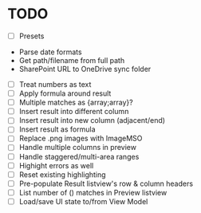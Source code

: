 # TODO

- [ ] Presets
* Parse date formats
* Get path/filename from full path
* SharePoint URL to OneDrive sync folder
- [ ] Treat numbers as text
- [ ] Apply formula around result
- [ ] Multiple matches as {array;array}?
- [ ] Insert result into different column
- [ ] Insert result into new column (adjacent/end)
- [ ] Insert result as formula
- [ ] Replace .png images with ImageMSO
- [ ] Handle multiple columns in preview
- [ ] Handle staggered/multi-area ranges
- [ ] Highight errors as well
- [ ] Reset existing highlighting
- [ ] Pre-populate Result listview's row & column headers
- [ ] List number of () matches in Preview listview 
- [ ] Load/save UI state to/from View Model